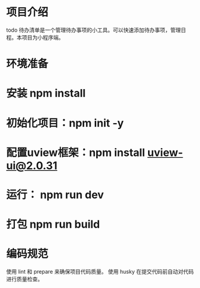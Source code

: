 # 项目介绍

todo 待办清单是一个管理待办事项的小工具。可以快速添加待办事项，管理日程。本项目为小程序端。

# 环境准备

# 安装 npm install
# 初始化项目：npm init -y
# 配置uview框架：npm install uview-ui@2.0.31
# 运行： npm run dev
# 打包 npm run build
# 编码规范

使用 lint 和 prepare 来确保项目代码质量。
使用 husky 在提交代码前自动对代码进行质量检查。
